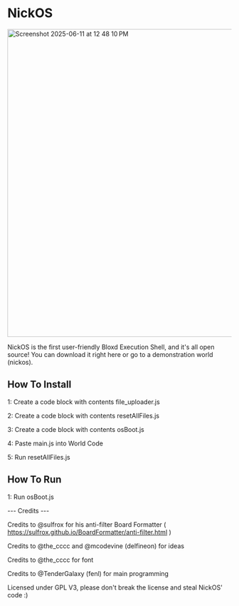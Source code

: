 # NickOS
<img width="690" alt="Screenshot 2025-06-11 at 12 48 10 PM" src="https://github.com/user-attachments/assets/58595d12-9a70-4463-ad11-5e8745e7e0b1" />

NickOS is the first user-friendly Bloxd Execution Shell, and it's all open source! You can download it right here or go to a demonstration world (nickos). 

## How To Install
1: Create a code block with contents file_uploader.js

2: Create a code block with contents resetAllFiles.js

3: Create a code block with contents osBoot.js

4: Paste main.js into World Code

5: Run resetAllFiles.js

## How To Run
1: Run osBoot.js


--- Credits ---

Credits to @sulfrox for his anti-filter Board Formatter ( https://sulfrox.github.io/BoardFormatter/anti-filter.html )

Credits to @the_cccc and @mcodevine (delfineon) for ideas

Credits to @the_cccc for font

Credits to @TenderGalaxy (fenl) for main programming

Licensed under GPL V3, please don't break the license and steal NickOS' code :)
